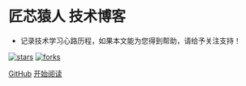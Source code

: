 <!-- <img width="180px" style="border-radius: 50%" bor src="https://nodejsred.oss-cn-shanghai.aliyuncs.com/nodejs_roadmap-logo.jpeg?x-oss-process=style/may"> -->

# 匠芯猿人 技术博客

- 记录技术学习心路历程，如果本文能为您得到帮助，请给予关注支持！

[![stars](https://badgen.net/github/stars/xuefei0722/Blog?icon=github&color=4ab8a1)](https://github.com/xuefei0722/Blog) [![forks](https://badgen.net/github/forks/xuefei0722/Blog?icon=github&color=4ab8a1)](https://github.com/xuefei0722/Blog)

[GitHub](<https://github.com/xuefei0722/Blog>)
[开始阅读](README.md)

